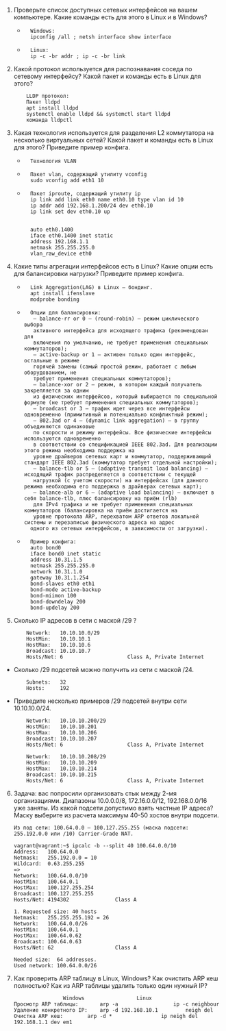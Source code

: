 1.	Проверьте список доступных сетевых интерфейсов на вашем компьютере. Какие команды есть для этого в Linux и в Windows?
	
	-		Windows:	
			ipconfig /all ; netsh interface show interface	
	-		Linux:	
			ip -c -br addr ; ip -c -br link  

2.	Какой протокол используется для распознавания соседа по сетевому интерфейсу? Какой пакет и команды есть в Linux для этого?

			LLDP протокол:
			Пакет lldpd
			apt install lldpd
			systemctl enable lldpd && systemctl start lldpd
			команда lldpctl
	
3.	Какая технология используется для разделения L2 коммутатора на несколько виртуальных сетей? Какой пакет и команды есть в Linux для этого? Приведите пример конфига.
	- 		Технология VLAN
	-		Пакет vlan, содержащий утилиту vconfig 
			sudo vconfig add eth1 10
	-		Пакет iproute, содержащий утилиту ip
			ip link add link eth0 name eth0.10 type vlan id 10
			ip addr add 192.168.1.200/24 dev eth0.10
			ip link set dev eth0.10 up

	
			auto eth0.1400
			iface eth0.1400 inet static
			address 192.168.1.1
			netmask 255.255.255.0
			vlan_raw_device eth0
		
		
4.	Какие типы агрегации интерфейсов есть в Linux? Какие опции есть для балансировки нагрузки? Приведите пример конфига.
	
	-		Link Aggregation(LAG) в Linux – бондинг. 
			apt install ifenslave
			modprobe bonding
	
	-		Опции для балансировки:
			 — balance-rr or 0 — (round-robin) — режим циклического выбора
			 активного интерфейса для исходящего трафика (рекомендован для
			 включения по умолчанию, не требует применения специальных коммутаторов);
			 — active-backup or 1 — активен только один интерфейс, остальные в режиме
			 горячей замены (самый простой режим, работает с любым оборудованием, не
			 требует применения специальных коммутаторов);
			 — balance-xor or 2 — режим, в котором каждый получатель закрепляется за одним
			 из физических интерфейсов, который выбирается по специальной формуле (не требует применения специальных коммутаторов);
			 — broadcast or 3 — трафик идет через все интерфейсы одновременно (примитивный и потенциально конфликтный режим);
			 — 802.3ad or 4 — (dynamic link aggregation) — в группу объединяются одинаковые
			 по скорости и режиму интерфейсы. Все физические интерфейсы используются одновременно
			 в соответствии со спецификацией IEEE 802.3ad. Для реализации этого режима необходима поддержка на
			 уровне драйверов сетевых карт и коммутатор, поддерживающий стандарт IEEE 802.3ad (коммутатор требует отдельной настройки);
			 — balance-tlb or 5 — (adaptive transmit load balancing) — исходящий трафик распределяется в соответствии с текущей
			 нагрузкой (с учетом скорости) на интерфейсах (для данного режима необходима его поддержка в драйверах сетевых карт);
			 — balance-alb or 6 — (adaptive load balancing) — включает в себя balance-tlb, плюс балансировку на приём (rlb) 
			 для IPv4 трафика и не требует применения специальных коммутаторов (балансировка на приём достигается на
			 уровне протокола ARP, перехватом ARP ответов локальной системы и перезаписью физического адреса на адрес 
			одного из сетевых интерфейсов, в зависимости от загрузки).
	-		Пример конфига:
			auto bond0
			iface bond0 inet static
			address 10.31.1.5
			netmask 255.255.255.0
			network 10.31.1.0
			gateway 10.31.1.254
			bond-slaves eth0 eth1
			bond-mode active-backup
			bond-miimon 100
			bond-downdelay 200
			bond-updelay 200
	
	
5.	Сколько IP адресов в сети с маской /29 ?  

			Network:   10.10.10.0/29        
			HostMin:   10.10.10.1           
			HostMax:   10.10.10.6           
			Broadcast: 10.10.10.7           
			Hosts/Net: 6                     Class A, Private Internet
		
-	Сколько /29 подсетей можно получить из сети с маской /24.
		
			Subnets:   32
			Hosts:     192
		
-	Приведите несколько примеров /29 подсетей внутри сети 10.10.10.0/24.
		
			Network:   10.10.10.200/29     
			HostMin:   10.10.10.201         
			HostMax:   10.10.10.206         
			Broadcast: 10.10.10.207         
			Hosts/Net: 6                     Class A, Private Internet

			Network:   10.10.10.208/29      
			HostMin:   10.10.10.209         
			HostMax:   10.10.10.214         
			Broadcast: 10.10.10.215        
			Hosts/Net: 6                     Class A, Private Internet

6.	Задача: вас попросили организовать стык между 2-мя организациями. Диапазоны 10.0.0.0/8, 172.16.0.0/12, 192.168.0.0/16
 уже заняты. Из какой подсети допустимо взять частные IP адреса? Маску выберите из расчета максимум 40-50 хостов внутри подсети.
		
		Из под сети: 100.64.0.0 — 100.127.255.255 (маска подсети: 255.192.0.0 или /10) Carrier-Grade NAT.
		
		vagrant@vagrant:~$ ipcalc -b --split 40 100.64.0.0/10
		Address:   100.64.0.0
		Netmask:   255.192.0.0 = 10
		Wildcard:  0.63.255.255
		=>
		Network:   100.64.0.0/10
		HostMin:   100.64.0.1
		HostMax:   100.127.255.254
		Broadcast: 100.127.255.255
		Hosts/Net: 4194302               Class A

		1. Requested size: 40 hosts
		Netmask:   255.255.255.192 = 26
		Network:   100.64.0.0/26
		HostMin:   100.64.0.1
		HostMax:   100.64.0.62
		Broadcast: 100.64.0.63
		Hosts/Net: 62                    Class A

		Needed size:  64 addresses.
		Used network: 100.64.0.0/26
7.	Как проверить ARP таблицу в Linux, Windows? Как очистить ARP кеш полностью? Как из ARP таблицы удалить только один нужный IP?

						Windows					Linux
		Просмотр ARP таблицы:	 	arp -a				    ip -c neighbour
		Удаление конкретного IP: 	arp -d 192.168.10.1		    neigh del
		Очистка ARP кеш: 		arp -d *			    ip neigh del 192.168.1.1 dev em1	

										
		
		

